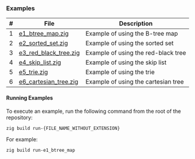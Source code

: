 ### Examples

| # | File                                           | Description                         |
|---|------------------------------------------------|-------------------------------------|
| 1 | [e1_btree_map.zig](e1_btree_map.zig)           | Example of using the B-tree map     |
| 2 | [e2_sorted_set.zig](e2_sorted_set.zig)         | Example of using the sorted set     |
| 3 | [e3_red_black_tree.zig](e3_red_black_tree.zig) | Example of using the red-black tree |
| 4 | [e4_skip_list.zig](e4_skip_list.zig)           | Example of using the skip list      |
| 5 | [e5_trie.zig](e5_trie.zig)                     | Example of using the trie           |
| 6 | [e6_cartesian_tree.zig](e6_cartesian_tree.zig) | Example of using the cartesian tree |

#### Running Examples

To execute an example, run the following command from the root of the repository:

```zig
zig build run-{FILE_NAME_WITHOUT_EXTENSION}
```

For example:

```zig
zig build run-e1_btree_map
```

